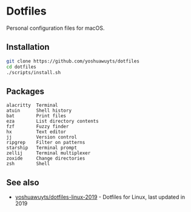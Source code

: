 # Dotfiles

Personal configuration files for macOS.

## Installation

```bash
git clone https://github.com/yoshuawuyts/dotfiles
cd dotfiles
./scripts/install.sh
```

## Packages

```text
alacritty  Terminal
atuin      Shell history
bat        Print files
eza        List directory contents
fzf        Fuzzy finder
hx         Text editor
jj         Version control
ripgrep    Filter on patterns
starship   Terminal prompt
zellij     Terminal multiplexer
zoxide     Change directories
zsh        Shell
```

## See also

- [yoshuawuyts/dotfiles-linux-2019](https://github.com/yoshuawuyts/dotfiles-linux-2019) - Dotfiles for Linux, last updated in 2019

